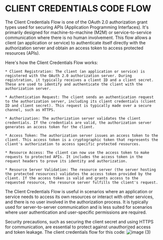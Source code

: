 # CLIENT CREDENTIALS CODE FLOW #

The Client Credentials Flow is one of the OAuth 2.0 authorization grant types used for securing APIs (Application Programming Interfaces). It's primarily designed for machine-to-machine (M2M) or service-to-service communication where there is no human involvement. This flow allows a client (an application or service) to authenticate itself directly with the authorization server and obtain an access token to access protected resources (APIs).

Here's how the Client Credentials Flow works:

    * Client Registration: The client (an application or service) is registered with the OAuth 2.0 authorization server. During registration, it typically receives a client ID and a client secret. These are used to identify and authenticate the client with the authorization server.

    * Authentication Request: The client sends an authentication request to the authorization server, including its client credentials (client ID and client secret). This request is typically made over a secure channel, such as HTTPS.

    * Authorization: The authorization server validates the client credentials. If the credentials are valid, the authorization server generates an access token for the client.

    * Access Token: The authorization server issues an access token to the client. This access token is a cryptographic token that represents the client's authorization to access specific protected resources.

    * Resource Access: The client can now use the access token to make requests to protected APIs. It includes the access token in the request headers to prove its identity and authorization.

    * Resource Server Validation: The resource server (the server hosting the protected resources) validates the access token provided by the client. If the access token is valid and grants access to the requested resource, the resource server fulfills the client's request.

The Client Credentials Flow is useful in scenarios where an application or service needs to access its own resources or interact with other services, and there is no user involved in the authorization process. It is typically used for server-to-server communication and is less suited for scenarios where user authentication and user-specific permissions are required.

Security precautions, such as securing the client secret and using HTTPS for communication, are essential to protect against unauthorized access and token leakage.
The client credentials flow for this code:
![image (3)](https://github.com/tonminhce/nestjs-client-credentials-example/assets/87883380/d9738c70-98a5-4bb6-b8cc-91df29da7e0f)





